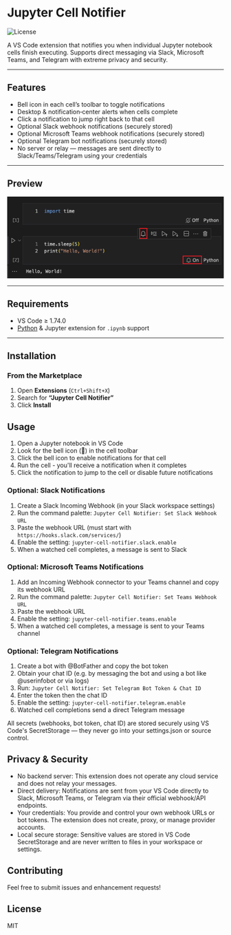 # Jupyter Cell Notifier  
![License](https://img.shields.io/badge/license-MIT-green)

A VS Code extension that notifies you when individual Jupyter notebook cells finish executing. Supports direct messaging via Slack, Microsoft Teams, and Telegram with extreme privacy and security.

---

## Features

- Bell icon in each cell’s toolbar to toggle notifications  
- Desktop & notification‐center alerts when cells complete  
- Click a notification to jump right back to that cell  
- Optional Slack webhook notifications (securely stored)  
- Optional Microsoft Teams webhook notifications (securely stored)  
- Optional Telegram bot notifications (securely stored)
- No server or relay — messages are sent directly to Slack/Teams/Telegram using your credentials

---

## Preview

![Extension Preview](assets/screenshot.png)  

---

## Requirements

- VS Code ≥ 1.74.0  
- [Python](https://marketplace.visualstudio.com/items?itemName=ms-python.python) & Jupyter extension for `.ipynb` support  

---

## Installation

### From the Marketplace

1. Open **Extensions** (`Ctrl+Shift+X`)  
2. Search for **“Jupyter Cell Notifier”**  
3. Click **Install**

## Usage

1. Open a Jupyter notebook in VS Code
2. Look for the bell icon (🔔) in the cell toolbar
3. Click the bell icon to enable notifications for that cell
4. Run the cell - you'll receive a notification when it completes
5. Click the notification to jump to the cell or disable future notifications

### Optional: Slack Notifications

1. Create a Slack Incoming Webhook (in your Slack workspace settings)
2. Run the command palette: `Jupyter Cell Notifier: Set Slack Webhook URL`
3. Paste the webhook URL (must start with `https://hooks.slack.com/services/`)
4. Enable the setting: `jupyter-cell-notifier.slack.enable`
5. When a watched cell completes, a message is sent to Slack

### Optional: Microsoft Teams Notifications

1. Add an Incoming Webhook connector to your Teams channel and copy its webhook URL
2. Run the command palette: `Jupyter Cell Notifier: Set Teams Webhook URL`
3. Paste the webhook URL
4. Enable the setting: `jupyter-cell-notifier.teams.enable`
5. When a watched cell completes, a message is sent to your Teams channel

### Optional: Telegram Notifications

1. Create a bot with @BotFather and copy the bot token
2. Obtain your chat ID (e.g. by messaging the bot and using a bot like @userinfobot or via logs)
3. Run: `Jupyter Cell Notifier: Set Telegram Bot Token & Chat ID`
4. Enter the token then the chat ID
5. Enable the setting: `jupyter-cell-notifier.telegram.enable`
6. Watched cell completions send a direct Telegram message

All secrets (webhooks, bot token, chat ID) are stored securely using VS Code's SecretStorage — they never go into your settings.json or source control.

## Privacy & Security

- No backend server: This extension does not operate any cloud service and does not relay your messages.
- Direct delivery: Notifications are sent from your VS Code directly to Slack, Microsoft Teams, or Telegram via their official webhook/API endpoints.
- Your credentials: You provide and control your own webhook URLs or bot tokens. The extension does not create, proxy, or manage provider accounts.
- Local secure storage: Sensitive values are stored in VS Code SecretStorage and are never written to files in your workspace or settings.

## Contributing

Feel free to submit issues and enhancement requests!

## License

MIT